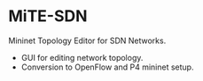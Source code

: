 # MiTE-SDN
Mininet Topology Editor for SDN Networks.

- GUI for editing network topology.
- Conversion to OpenFlow and P4 mininet setup.
